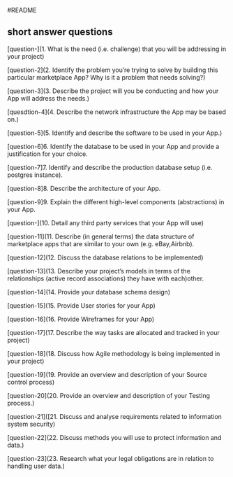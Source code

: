 #README 

## short answer questions

[question-](1. What is the need (i.e. challenge) that you will be addressing in your project)

[question-2](2. Identify the problem you’re trying to solve by building this particular marketplace App? Why is it a problem that needs solving?)

[question-3](3. Describe the project will you be conducting and how your App will address the needs.)

[quesdtion-4](4. Describe the network infrastructure the App may be based on.)

[question-5](5. Identify and describe the software to be used in your App.)

[question-6]6. Identify the database to be used in your App and provide a justification for your choice.

[question-7]7. Identify and describe the production database setup (i.e. postgres instance).

[question-8]8. Describe the architecture of your App.

[question-9]9. Explain the different high-level components (abstractions) in your App.

[question-](10. Detail any third party services that your App will use)

[question-11](11. Describe (in general terms) the data structure of marketplace apps that are similar to your own (e.g. eBay,Airbnb).

[question-12](12. Discuss the database relations to be implemented)

[question-13](13. Describe your project’s models in terms of the relationships (active record associations) they have with each)other.

[question-14](14. Provide your database schema design)

[question-15](15. Provide User stories for your App)

[question-16](16. Provide Wireframes for your App)

[question-17](17. Describe the way tasks are allocated and tracked in your project)

[question-18](18. Discuss how Agile methodology is being implemented in your project)

[question-19](19. Provide an overview and description of your Source control process)

[question-20](20. Provide an overview and description of your Testing process.)

[question-21]([21. Discuss and analyse requirements related to information system security)

[question-22](22. Discuss methods you will use to protect information and data.)

[question-23](23. Research what your legal obligations are in relation to handling user data.)